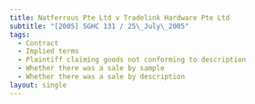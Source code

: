 ```yaml
---
title: Natferrous Pte Ltd v Tradelink Hardware Pte Ltd
subtitle: "[2005] SGHC 131 / 25\_July\_2005"
tags:
  - Contract
  - Implied terms
  - Plaintiff claiming goods not conforming to description
  - Whether there was a sale by sample
  - Whether there was a sale by description
layout: single
---
```



